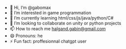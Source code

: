 - 👋 Hi, I’m @gabomax
- 👀 I’m interested in game programmation
- 🌱 I’m currently learning html/css/js/java/python/C# 
- 💞️ I’m looking to collaborate on unity or python projects
- 📫 How to reach me halgand.gabin@gmail.com
- 😄 Pronouns: he
- ⚡ Fun fact: proffesionnal chatgpt user

<!---
gabomax/gabomax is a ✨ special ✨ repository because its `README.md` (this file) appears on your GitHub profile.
You can click the Preview link to take a look at your changes.
--->
